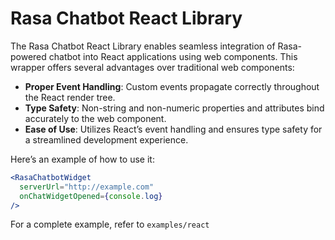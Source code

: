 # Rasa Chatbot React Library

The Rasa Chatbot React Library enables seamless integration of Rasa-powered chatbot into React applications using web components. This wrapper offers several advantages over traditional web components:

- **Proper Event Handling**: Custom events propagate correctly throughout the React render tree.
- **Type Safety**: Non-string and non-numeric properties and attributes bind accurately to the web component.
- **Ease of Use**: Utilizes React’s event handling and ensures type safety for a streamlined development experience.

Here’s an example of how to use it:

```jsx
<RasaChatbotWidget
  serverUrl="http://example.com"
  onChatWidgetOpened={console.log}
/>
```

For a complete example, refer to `examples/react`
